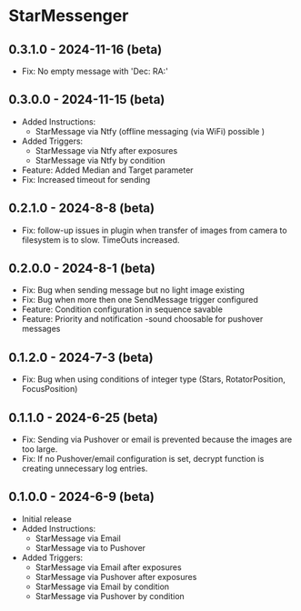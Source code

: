 ﻿# StarMessenger

## 0.3.1.0 - 2024-11-16 (beta)
* Fix: No empty message with 'Dec: RA:'


## 0.3.0.0 - 2024-11-15 (beta)
* Added Instructions:
  - StarMessage via Ntfy (offline messaging (via WiFi) possible )
* Added Triggers:
  - StarMessage via Ntfy after exposures
  - StarMessage via Ntfy by condition
* Feature: Added Median and Target parameter
* Fix: Increased timeout for sending
 

## 0.2.1.0 - 2024-8-8 (beta)
* Fix: follow-up issues in plugin when transfer of images from camera to filesystem is to slow. TimeOuts increased.


## 0.2.0.0 - 2024-8-1 (beta)
* Fix: Bug when sending message but no light image existing
* Fix: Bug when more then one SendMessage trigger configured
* Feature: Condition configuration in sequence savable
* Feature: Priority and notification -sound choosable for pushover messages


## 0.1.2.0 - 2024-7-3 (beta)
* Fix: Bug when using conditions of integer type (Stars, RotatorPosition, FocusPosition) 


## 0.1.1.0 - 2024-6-25 (beta)
* Fix: Sending via Pushover or email is prevented because the images are too large.
* Fix: If no Pushover/email configuration is set, decrypt function is creating unnecessary log entries. 


## 0.1.0.0 - 2024-6-9 (beta)
* Initial release
* Added Instructions:
  - StarMessage via Email
  - StarMessage via to Pushover
* Added Triggers:
  - StarMessage via Email after exposures
  - StarMessage via Pushover after exposures
  - StarMessage via Email by condition
  - StarMessage via Pushover by condition
